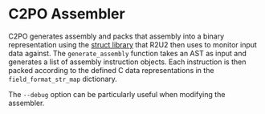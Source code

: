 # C2PO Assembler

C2PO generates assembly and packs that assembly into a binary representation using the [struct library](https://docs.python.org/3/library/struct.html) that R2U2 then uses to monitor input data against. The `generate_assembly` function takes an AST as input and generates a list of assembly instruction objects. Each instruction is then packed according to the defined C data representations in the `field_format_str_map` dictionary. 

The `--debug` option can be particularly useful when modifying the assembler.
